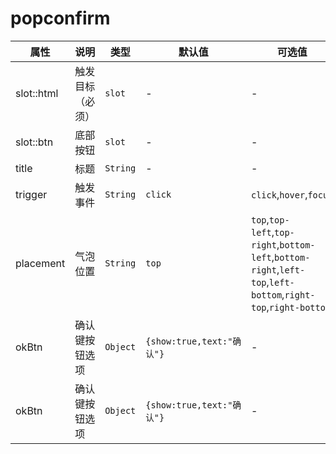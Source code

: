 # popconfirm


<template>
    <coding
        :code="datas"
        title="popconfirm"
        content="这样做相比modal会更简洁。"
    >
        <y-popconfirm
            title="是否删除该文件？"
            :ok-cbk="dels1"
        >
            <y-button slot="html">hello</y-button>
        </y-popconfirm>
    </coding>
    <coding
        :code="data1"
        title="popconfirm"
        content="自定义按钮，可以应用更强的逻辑"
    >
        <y-popconfirm
            title="是否删除该文件？"
            v-model="test"
        >
            <y-button slot="html">hello</y-button>
            <div class="footer" slot="btn">
                <y-button slot="btn" type="ghost" @click.native="test = false">取消</y-button>
                <y-button slot="btn" @click.native="test = false">确认</y-button>
            </div>
        </y-popconfirm>
    </coding>
</template>
<script>
export default {
    data(){
        return {
            test:false,
datas:
`<template>
    <y-popconfirm
        title="是否删除该文件？"
        :ok-cbk="dels1"
    >
        <y-button slot="html">hello</y-button>
    </y-popconfirm>
</template>
`,
data1:
`<y-popconfirm
    title="是否删除该文件？"
    v-model="test"
>
    <y-button slot="html">hello</y-button>
    <div class="footer" slot="btn">
        <y-button slot="btn" type="ghost" @click.native="test = false">取消</y-button>
        <y-button slot="btn" @click.native="test = false">确认</y-button>
    </div>
</y-popconfirm>`
        }
    },
    methods:{
        dels1(){
            this.$notify("删除成功")
        }
    }
}
</script>


|    属性    |       说明       |   类型   |          默认值           |                                                    可选值                                                     |
| ---------- | ---------------- | -------- | ------------------------- | ------------------------------------------------------------------------------------------------------------- |
| slot::html | 触发目标（必须） | `slot`   | -                         | -                                                                                                             |
| slot::btn  | 底部按钮         | `slot`   | -                         | -                                                                                                             |
| title      | 标题             | `String` | -                         | -                                                                                                             |
| trigger    | 触发事件         | `String` | `click`                   | `click`,`hover`,`focus`                                                                                       |
| placement  | 气泡位置         | `String` | `top`                     | `top`,`top-left`,`top-right`,`bottom-left`,`bottom-right`,`left-top`,`left-bottom`,`right-top`,`right-bottom` |
| okBtn      | 确认键按钮选项   | `Object` | `{show:true,text:"确认"}` | -                                                                                                             |
| okBtn      | 确认键按钮选项   | `Object` | `{show:true,text:"确认"}` | -                                                                                                             |
